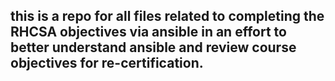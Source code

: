 ## this is a repo for all files related to completing the RHCSA objectives via ansible in an effort to better understand ansible and review course objectives for re-certification.
